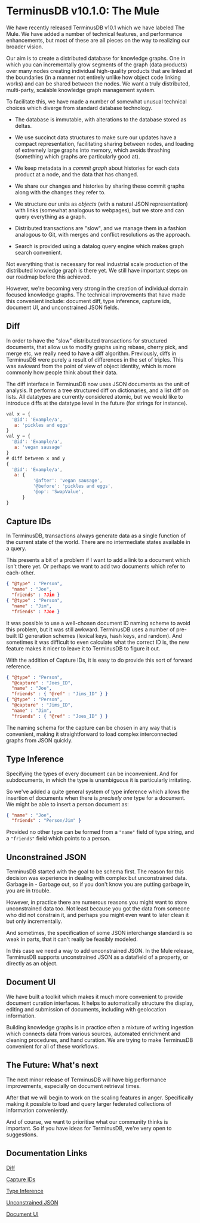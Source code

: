 # TerminusDB v10.1.0: The Mule

We have recently released TerminusDB v10.1 which we have labeled The
Mule. We have added a number of technical features, and performance
enhancements, but most of these are all pieces on the way to realizing
our broader vision.

Our aim is to create a distributed database for knowledge graphs. One
in which you can incrementally grow segments of the graph (data
products) over many nodes creating individual high-quality products
that are linked at the boundaries (in a manner not entirely unlike how
object code linking works) and can be shared between the nodes. We
want a truly distributed, multi-party, scalable knowledge graph
management system.

To facilitate this, we have made a number of somewhat unusual
technical choices which diverge from standard database technology.

* The database is immutable, with alterations to the database stored
  as deltas.

* We use succinct data structures to make sure our updates have
  a compact representation, facilitating sharing between nodes, and
  loading of extremely large graphs into memory, which avoids
  thrashing (something which graphs are particularly good at).

* We keep metadata in a *commit graph* about histories for each data
  product at a node, and the data that has changed.

* We share our changes and histories by sharing these commit graphs
  along with the changes they refer to.

* We structure our units as *objects* (with a natural JSON
  representation) with links (somewhat analogous to webpages), but we
  store and can query everything as a graph.

* Distributed transactions are "slow", and we manage them in a fashion
  analogous to Git, with merges and conflict resolutions as the approach.

* Search is provided using a datalog query engine which makes graph
  search convenient.

Not everything that is necessary for real industrial scale production
of the distributed knowledge graph is there yet. We still have
important steps on our roadmap before this achieved.

However, we're becoming very strong in the creation of
individual domain focused knowledge graphs. The technical improvements
that have made this convenient include: document diff, type
inference, capture ids, document UI, and unconstrained JSON fields.

## Diff

In order to have the "slow" distributed transactions for structured documents,
that allow us to modify graphs using rebase, cherry pick, and merge etc, we really need to have a diff
algorithm. Previously, diffs in TerminusDB were purely a result of
differences in the set of triples. This was awkward from the point of
view of object identity, which is more commonly how people think about
their data.

The diff interface in TerminusDB now uses JSON documents as
the unit of analysis. It performs a tree structured diff on
dictionaries, and a list diff on lists. All datatypes are currently
considered atomic, but we would like to introduce diffs at the
datatype level in the future (for strings for instance).

```javascript
val x = {
  '@id': 'Example/a',
   a: 'pickles and eggs'
}
val y = {
  '@id': 'Example/a',
   a: 'vegan sausage'
}
# diff between x and y
{
  '@id': 'Example/a',
   a: {
          '@after': 'vegan sausage',
          '@before': 'pickles and eggs',
          '@op': 'SwapValue',
      }
}
```

## Capture IDs

In TerminusDB, transactions always generate data as a single function
of the current state of the world. There are no intermediate states
available in a query.

This presents a bit of a problem if I want to add a link to a document
which isn't there yet. Or perhaps we want to add two documents which
refer to each-other.

```json
{ "@type" : "Person",
  "name" : "Joe",
  "friends" : ?Jim }
{ "@type" : "Person",
  "name" : "Jim",
  "friends" : ?Joe }
```

It was possible to use a well-chosen document ID naming scheme to avoid
this problem, but it was still awkward. TerminusDB uses a number of
pre-built ID generation schemes (lexical keys, hash keys, and
random). And sometimes it was difficult to even calculate what the
correct ID is, the new feature makes it nicer to leave it to TerminusDB to figure it out.

With the addition of Capture IDs, it is easy to do provide this sort of forward reference.

```json
{ "@type" : "Person",
  "@capture" : "Joes_ID",
  "name" : "Joe",
  "friends" : { "@ref" : "Jims_ID" } }
{ "@type" : "Person",
  "@capture" : "Jims_ID",
  "name" : "Jim",
  "friends" : { "@ref" : "Joes_ID" } }
```

The naming schema for the capture can be chosen in any way that is
convenient, making it straightforward to load complex interconnected
graphs from JSON quickly.

## Type Inference

Specifying the types of every document can be inconvenient. And for
subdocuments, in which the type is unambiguous it is particularly
irritating.

So we've added a quite general system of type inference which allows
the insertion of documents when there is *precisely one* type for a
document. We might be able to insert a person document as:

```json
{ "name" : "Joe",
  "friends" : "Person/Jim" }
```

Provided no other type can be formed from a `"name"` field of type
string, and a `"friends"` field which points to a person.

## Unconstrained JSON

TerminusDB started with the goal to be schema first. The reason for this
decision was experience in dealing with complex but unconstrained
data. Garbage in - Garbage out, so if you don't know you are putting
garbage in, you are in trouble.

However, in practice there are numerous reasons you might want to
store unconstrained data too. Not least because you got the data from
someone who did not constrain it, and perhaps you might even want to
later clean it but only incrementally.

And sometimes, the specification of some JSON interchange standard is
so weak in parts, that it can't really be feasibly modeled.

In this case we need a way to add unconstrained JSON. In the Mule
release, TerminusDB supports unconstrained JSON as a datafield of a
property, or directly as an object.

## Document UI

We have built a toolkit which makes it much more convenient to provide
document curation interfaces. It helps to automatically structure the
display, editing and submission of documents, including with
geolocation information.

Building knowledge graphs is in practice often a mixture of writing
ingestion which connects data from various sources, automated
enrichment and cleaning procedures, and hand curation. We are trying
to make TerminusDB convenient for all of these workflows.

## The Future: What's next

The next minor release of TerminusDB will have big performance
improvements, especially on document retrieval times.

After that we will begin to work on the scaling features in
anger. Specifically making it possible to load and query larger
federated collections of information conveniently.

And of course, we want to prioritise what our community thinks is
important. So if you have ideas for TerminusDB, we're very open to
suggestions.

## Documentation Links

[Diff](https://terminusdb.com/docs/index/json-diff-and-patch)

[Capture IDs](https://terminusdb.com/docs/index/terminusx-db/reference-guides/document-interface?swcfpc=1#capturing-ids-while-inserting-or-replacing-documents)

[Type Inference](https://terminusdb.com/docs/index/terminusx-db/reference-guides/schema?swcfpc=1#inference)

[Unconstrained JSON](https://terminusdb.com/docs/index/terminusx-db/reference-guides/schema?swcfpc=1#json-type)

[Document UI](https://terminusdb.com/docs/index/terminusx-db/how-to-guides/generate-document-user-interfaces/get-started-with-the-documents-user-interface)
